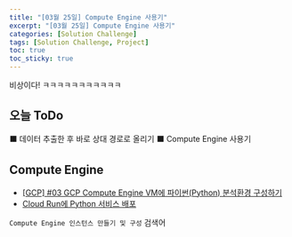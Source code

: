 ```yaml
---
title: "[03월 25일] Compute Engine 사용기"
excerpt: "[03월 25일] Compute Engine 사용기"
categories: [Solution Challenge]
tags: [Solution Challenge, Project]
toc: true
toc_sticky: true
---
```


비상이다! ㅋㅋㅋㅋㅋㅋㅋㅋㅋㅋㅋ

## 오늘 ToDo

⬛ 데이터 추출한 후 바로 상대 경로로 올리기
⬛ Compute Engine 사용기

## Compute Engine

- [[GCP] #03 GCP Compute Engine VM에 파이썬(Python) 분석환경 구성하기](https://yamerong.tistory.com/56)
- [Cloud Run에 Python 서비스 배포](https://cloud.google.com/run/docs/quickstarts/build-and-deploy/deploy-python-service?hl=ko) <br>

`Compute Engine 인스턴스 만들기 및 구성` 검색어
